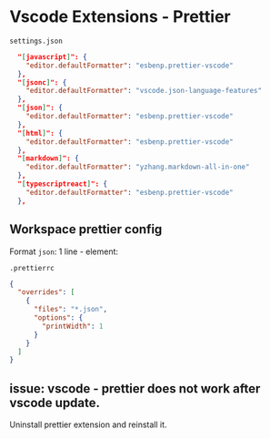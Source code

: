 # Vscode Extensions - Prettier

`settings.json`

```json
  "[javascript]": {
    "editor.defaultFormatter": "esbenp.prettier-vscode"
  },
  "[jsonc]": {
    "editor.defaultFormatter": "vscode.json-language-features"
  },
  "[json]": {
    "editor.defaultFormatter": "esbenp.prettier-vscode"
  },
  "[html]": {
    "editor.defaultFormatter": "esbenp.prettier-vscode"
  },
  "[markdown]": {
    "editor.defaultFormatter": "yzhang.markdown-all-in-one"
  },
  "[typescriptreact]": {
    "editor.defaultFormatter": "esbenp.prettier-vscode"
  },
```

## Workspace prettier config

Format `json`: 1 line - element:

`.prettierrc`

```json
{
  "overrides": [
    {
      "files": "*.json",
      "options": {
        "printWidth": 1
      }
    }
  ]
}
```

## issue: vscode - prettier does not work after vscode update.

Uninstall prettier extension and reinstall it.
